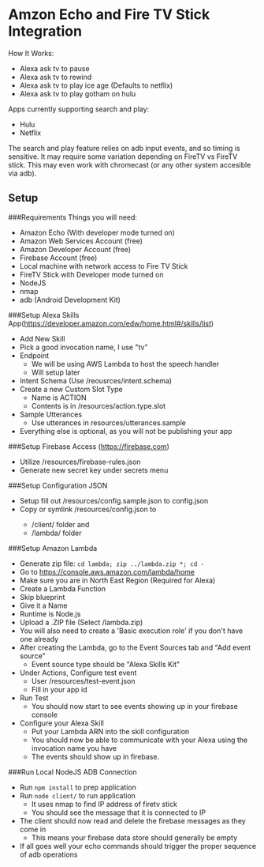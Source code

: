 Amzon Echo and Fire TV Stick Integration
========================================

How It Works:
  - Alexa ask tv to pause
  - Alexa ask tv to rewind
  - Alexa ask tv to play ice age (Defaults to netflix)
  - Alexa ask tv to play gotham on hulu
  
Apps currently supporting search and play:
  - Hulu    
  - Netflix  

The search and play feature relies on adb input events, and so timing is sensitive.  It may require some variation depending on FireTV vs FireTV stick.  This may even work with chromecast (or any other system accesible via adb).  

Setup
---------------------------------------

###Requirements
Things you will need:
  - Amazon Echo (With developer mode turned on)
  - Amazon Web Services Account (free)
  - Amazon Developer Account (free)
  - Firebase Account (free)
  - Local machine with network access to Fire TV Stick
  - FireTV Stick with Developer mode turned on
  - NodeJS
  - nmap
  - adb (Android Development Kit)
 


###Setup Alexa Skills App(https://developer.amazon.com/edw/home.html#/skills/list)
  - Add New Skill
  - Pick a good invocation name, I use "tv"
  - Endpoint
    - We will be using AWS Lambda to host the speech handler
    - Will setup later
  - Intent Schema (Use <project>/reousrces/intent.schema)
  - Create a new Custom Slot Type
    - Name is ACTION
    - Contents is in <project>/resources/action.type.slot
  - Sample Utterances
    - Use utterances in resources/utterances.sample
  - Everything else is optional, as you will not be publishing your app
  
###Setup Firebase Access (https://firebase.com)
  - Utilize <project>/resources/firebase-rules.json
  - Generate new secret key under secrets menu
  
###Setup Configuration JSON
  - Setup fill out <project>/resources/config.sample.json to config.json
  - Copy or symlink <project>/resources/config.json to 
    - <project>/client/ folder and 
    - <project>/lambda/ folder 

###Setup Amazon Lambda 
  - Generate zip file: `cd lambda; zip ../lambda.zip *; cd -`
  - Go to https://console.aws.amazon.com/lambda/home
  - Make sure you are in North East Region (Required for Alexa)
  - Create a Lambda Function
  - Skip blueprint
  - Give it a Name
  - Runtime is Node.js
  - Upload a .ZIP file (Select <project>/lambda.zip)
  - You will also need to create a 'Basic execution role' if you don't have one already
  - After creating the Lambda, go to the Event Sources tab and "Add event source"
    - Event source type should be "Alexa Skills Kit"
  - Under Actions, Configure test event
    - User <project>/resources/test-event.json
    - Fill in your app id 
  - Run Test
    - You should now start to see events showing up in your firebase console
  - Configure your Alexa Skill
    - Put your Lambda ARN into the skill configuration
    - You should now be able to communicate with your Alexa using the invocation name you have
    - The events should show up in firebase.

###Run Local NodeJS ADB Connection
  - Run `npm install` to prep application
  - Run `node client/` to run application
    - It uses nmap to find IP address of firetv stick
    - You should see the message that it is connected to IP
  - The client should now read and delete the firebase messages as they come in
     - This means your firebase data store should generally be empty
  - If all goes well your echo commands should trigger the proper sequence of adb operations
     